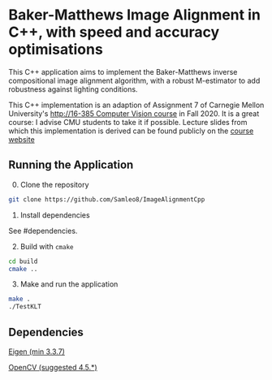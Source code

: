 # Baker-Matthews Image Alignment in C++, with speed and accuracy optimisations

This C++ application aims to implement the Baker-Matthews inverse compositional image alignment algorithm, with a robust M-estimator to add robustness against lighting conditions.

This C++ implementation is an adaption of Assignment 7 of Carnegie Mellon University's [http://16-385 Computer Vision course](http://16385.courses.cs.cmu.edu/fall2020) in Fall 2020. It is a great course: I advise CMU students to take it if possible. Lecture slides from which this implementation is derived can be  found publicly on the [course website](http://16385.courses.cs.cmu.edu/fall2020/lecture/track)

## Running the Application

0. Clone the repository

```bash
git clone https://github.com/Samleo8/ImageAlignmentCpp
```

1. Install dependencies

See #dependencies.

2. Build with `cmake`

```bash
cd build
cmake ..
```

3. Make and run the application
```bash
make .
./TestKLT
```

## Dependencies

[Eigen (min 3.3.7)](http://eigen.tuxfamily.org/index.php?title=Main_Page)

[OpenCV (suggested 4.5.*)](https://opencv.org/releases/)
